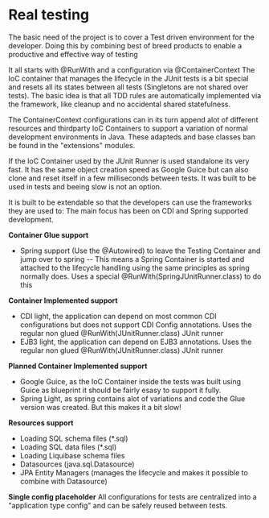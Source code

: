 # Real testing
The basic need of the project is to cover a Test driven environment for the developer. 
Doing this by combining best of breed products to enable a productive and effective way of testing 

It all starts with @RunWith and a configuration via @ContainerContext
The IoC container that manages the lifecycle in the JUnit tests is a bit special and resets all its states between all tests (Singletons are not shared over tests). The basic idea is that all TDD rules are automatically implemented via the framework, like cleanup and no accidental shared statefulness.

The ContainerContext configurations can in its turn append alot of different resources and thirdparty IoC Containers to support a variation of normal development environments in Java.
These adapteds and base classes ban be found in the "extensions" modules.

If the IoC Container used by the JUnit Runner is used standalone its very fast. 
It has the same object creation speed as Google Guice but can also clone and reset itself in a few milliseconds between tests.
It was built to be used in tests and beeing slow is not an option.

It is built to be extendable so that the developers can use the frameworks they are used to:
The main focus has been on CDI and Spring supported development.

**Container Glue support**
* Spring support (Use the @Autowired) to leave the Testing Container and jump over to spring
-- This means a Spring Container is started and attached to the lifecycle handling using the same principles as spring normally does.
Uses a special @RunWith(SpringJUnitRunner.class) to do this

**Container Implemented support**
* CDI light, the application can depend on most common CDI configurations but does not support CDI Config annotations. Uses the regular non glued @RunWith(JUnitRunner.class) JUnit runner
* EJB3 light, the application can depend on EJB3 annotations. Uses the regular non glued @RunWith(JUnitRunner.class) JUnit runner

**Planned Container Implemented support**
* Google Guice, as the IoC Container inside the tests was built using Guice as blueprint it should be fairly esasy to support it fully.
* Spring Light, as spring contains alot of variations and code the Glue version was created. But this makes it a bit slow!

**Resources support**
* Loading SQL schema files (*.sql)
* Loading SQL data files (*.sql)
* Loading Liquibase schema files
* Datasources (java.sql.Datasource)
* JPA Entity Managers (manages the lifecycle and makes it possible to combine with Datasource)

**Single config placeholder**
All configurations for tests are centralized into a "application type config" and can be safely reused between tests.
